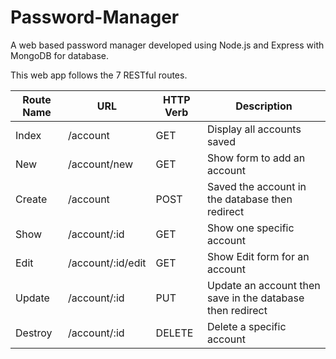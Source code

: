 # Password-Manager
A web based password manager developed using Node.js and Express with MongoDB for database.

This web app follows the 7 RESTful routes.

| Route Name | URL               | HTTP Verb | Description
|------------|-------------------|-----------|-----------------
| Index      | /account          |   GET     | Display all accounts saved
| New        | /account/new      |   GET     | Show form to add an account
| Create     | /account          |   POST    | Saved the account in the database then redirect
| Show       | /account/:id      |   GET     | Show one specific account
| Edit       | /account/:id/edit |   GET     | Show Edit form for an account
| Update     | /account/:id      |   PUT     | Update an account then save in the database then redirect
| Destroy    | /account/:id      |   DELETE  | Delete a specific account

